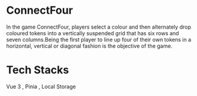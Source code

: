 # ConnectFour
In the game ConnectFour, players select a colour and then alternately drop coloured tokens into a vertically suspended grid that has six rows and seven columns.Being the first player to line up four of their own tokens in a horizontal, vertical or diagonal fashion is the objective of the game. 


# Tech Stacks

Vue 3 , Pinia , Local Storage 